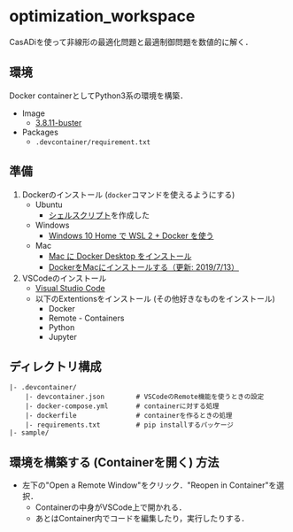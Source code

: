 # optimization_workspace
CasADiを使って非線形の最適化問題と最適制御問題を数値的に解く．

## 環境
Docker containerとしてPython3系の環境を構築．

- Image
    - [3.8.11-buster](https://github.com/docker-library/python/blob/670a51bde142663856c29c3ef85efcebde0aec6d/3.8/buster/Dockerfile)
- Packages
    - `.devcontainer/requirement.txt`

## 準備
1. Dockerのインストール (`docker`コマンドを使えるようにする)
    - Ubuntu
        - [シェルスクリプト](https://github.com/tcbn-ai/TIL/blob/main/Study_Docker/shellscript/install_docker.sh)を作成した
    - Windows
        - [Windows 10 Home で WSL 2 + Docker を使う](https://qiita.com/KoKeCross/items/a6365af2594a102a817b)
    - Mac
        - [Mac に Docker Desktop をインストール](https://docs.docker.jp/docker-for-mac/install.html)
        - [DockerをMacにインストールする（更新: 2019/7/13）](https://qiita.com/kurkuru/items/127fa99ef5b2f0288b81)
1. VSCodeのインストール
    - [Visual Studio Code](https://azure.microsoft.com/ja-jp/products/visual-studio-code/)
    - 以下のExtentionsをインストール (その他好きなものをインストール)
        - Docker
        - Remote - Containers
        - Python
        - Jupyter

## ディレクトリ構成
```
|- .devcontainer/
    |- devcontainer.json        # VSCodeのRemote機能を使うときの設定
    |- docker-compose.yml       # containerに対する処理
    |- dockerfile               # containerを作るときの処理
    |- requirements.txt         # pip installするパッケージ
|- sample/
```

## 環境を構築する (Containerを開く) 方法
- 左下の"Open a Remote Window"をクリック．"Reopen in Container"を選択．
    - Containerの中身がVSCode上で開かれる．
    - あとはContainer内でコードを編集したり，実行したりする．